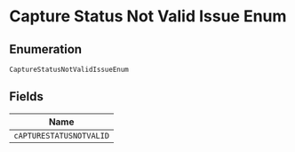 
# Capture Status Not Valid Issue Enum

## Enumeration

`CaptureStatusNotValidIssueEnum`

## Fields

| Name |
|  --- |
| `cAPTURESTATUSNOTVALID` |

